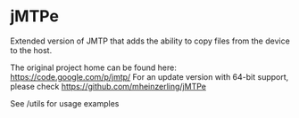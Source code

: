 jMTPe
=====

Extended version of JMTP that adds the ability to copy files from the device to the host.

The original project home can be found here: https://code.google.com/p/jmtp/
For an update version with 64-bit support, please check https://github.com/mheinzerling/jMTPe

See /utils for usage examples
